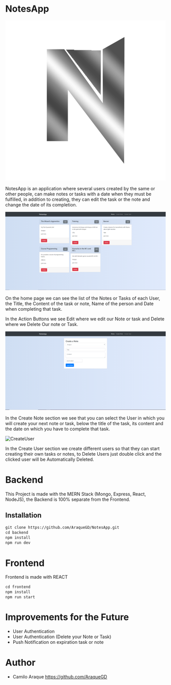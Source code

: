# NotesApp

![LogoNotesApp](resources/logo512.png)

NotesApp is an application where several users created by the same or other people, can make notes or tasks with a date when they must be fulfilled, in addition to creating, they can edit the task or the note and change the date of its completion.

![Inicio](resources/inicio.PNG)

On the home page we can see the list of the Notes or Tasks of each User, the Title, the Content of the task or note, Name of the person and Date when completing that task.

In the Action Buttons we see Edit where we edit our Note or task and Delete where we Delete Our note or Task.

![CreateNote](resources/createNote.PNG)

In the Create Note section we see that you can select the User in which you will create your next note or task, below the title of the task, its content and the date on which you have to complete that task.

![CreateUser](resources/createUser)

In the Create User section we create different users so that they can start creating their own tasks or notes, to Delete Users just double click and the clicked user will be Automatically Deleted.

# Backend

This Project is made with the MERN Stack (Mongo, Express, React, NodeJS), the Backend is 100% separate from the Frontend.

## Installation

```
git clone https://github.com/AraqueGD/NotesApp.git
cd backend
npm install
npm run dev
```

# Frontend

Frontend is made with REACT

```
cd frontend
npm install
npm run start
```

# Improvements for the Future

- User Authentication
- User Authentication (Delete your Note or Task)
- Push Notification on expiration task or note

# Author

- Camilo Araque <https://github.com/AraqueGD>
